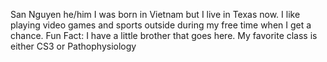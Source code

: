 San Nguyen he/him
I was born in Vietnam but I live in Texas now. I like playing video games and sports outside during my free time when I get a chance.
Fun Fact: I have a little brother that goes here.
My favorite class is either CS3 or Pathophysiology
